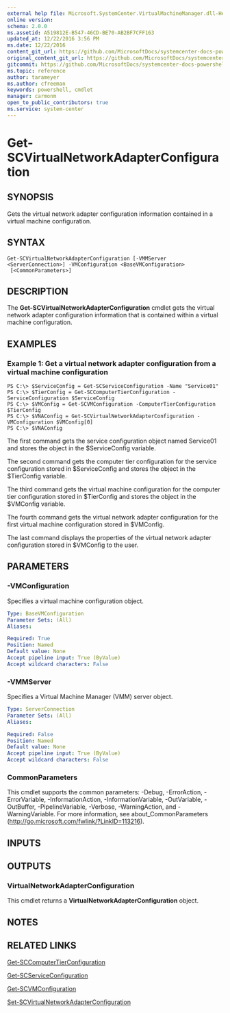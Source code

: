 ```yaml
---
external help file: Microsoft.SystemCenter.VirtualMachineManager.dll-Help.xml
online version: 
schema: 2.0.0
ms.assetid: A519812E-B547-46CD-BE70-AB2BF7CFF163
updated_at: 12/22/2016 3:56 PM
ms.date: 12/22/2016
content_git_url: https://github.com/MicrosoftDocs/systemcenter-docs-powershell/blob/master/systemcenter-cmdlets/SystemCenter2016/VirtualMachineManager/vlatest/Get-SCVirtualNetworkAdapterConfiguration.md
original_content_git_url: https://github.com/MicrosoftDocs/systemcenter-docs-powershell/blob/master/systemcenter-cmdlets/SystemCenter2016/VirtualMachineManager/vlatest/Get-SCVirtualNetworkAdapterConfiguration.md
gitcommit: https://github.com/MicrosoftDocs/systemcenter-docs-powershell/blob/96e5647587661652225fbdd2c797cd4d59d542bc/systemcenter-cmdlets/SystemCenter2016/VirtualMachineManager/vlatest/Get-SCVirtualNetworkAdapterConfiguration.md
ms.topic: reference
author: tarameyer
ms.author: cfreeman
keywords: powershell, cmdlet
manager: carmonm
open_to_public_contributors: true
ms.service: system-center
---
```


# Get-SCVirtualNetworkAdapterConfiguration

## SYNOPSIS
Gets the virtual network adapter configuration information contained in a virtual machine configuration.

## SYNTAX

```
Get-SCVirtualNetworkAdapterConfiguration [-VMMServer <ServerConnection>] -VMConfiguration <BaseVMConfiguration>
 [<CommonParameters>]
```

## DESCRIPTION
The **Get-SCVirtualNetworkAdapterConfiguration** cmdlet gets the virtual network adapter configuration information that is contained within a virtual machine configuration.

## EXAMPLES

### Example 1: Get a virtual network adapter configuration from a virtual machine configuration
```
PS C:\> $ServiceConfig = Get-SCServiceConfiguration -Name "Service01" 
PS C:\> $TierConfig = Get-SCComputerTierConfiguration -ServiceConfiguration $ServiceConfig 
PS C:\> $VMConfig = Get-SCVMConfiguration -ComputerTierConfiguration $TierConfig
PS C:\> $VNAConfig = Get-SCVirtualNetworkAdapterConfiguration -VMConfiguration $VMConfig[0]
PS C:\> $VNAConfig
```

The first command gets the service configuration object named Service01 and stores the object in the $ServiceConfig variable.

The second command gets the computer tier configuration for the service configuration stored in $ServiceConfig and stores the object in the $TierConfig variable.

The third command gets the virtual machine configuration for the computer tier configuration stored in $TierConfig and stores the object in the $VMConfig variable.

The fourth command gets the virtual network adapter configuration for the first virtual machine configuration stored in $VMConfig.

The last command displays the properties of the virtual network adapter configuration stored in $VMConfig to the user.

## PARAMETERS

### -VMConfiguration
Specifies a virtual machine configuration object.

```yaml
Type: BaseVMConfiguration
Parameter Sets: (All)
Aliases: 

Required: True
Position: Named
Default value: None
Accept pipeline input: True (ByValue)
Accept wildcard characters: False
```

### -VMMServer
Specifies a Virtual Machine Manager (VMM) server object.

```yaml
Type: ServerConnection
Parameter Sets: (All)
Aliases: 

Required: False
Position: Named
Default value: None
Accept pipeline input: True (ByValue)
Accept wildcard characters: False
```

### CommonParameters
This cmdlet supports the common parameters: -Debug, -ErrorAction, -ErrorVariable, -InformationAction, -InformationVariable, -OutVariable, -OutBuffer, -PipelineVariable, -Verbose, -WarningAction, and -WarningVariable. For more information, see about_CommonParameters (http://go.microsoft.com/fwlink/?LinkID=113216).

## INPUTS

## OUTPUTS

### VirtualNetworkAdapterConfiguration
This cmdlet returns a **VirtualNetworkAdapterConfiguration** object.

## NOTES

## RELATED LINKS

[Get-SCComputerTierConfiguration](xref:SystemCenter2016/VirtualMachineManager/vlatest/Get-SCComputerTierConfiguration.md)

[Get-SCServiceConfiguration](xref:SystemCenter2016/VirtualMachineManager/vlatest/Get-SCServiceConfiguration.md)

[Get-SCVMConfiguration](xref:SystemCenter2016/VirtualMachineManager/vlatest/Get-SCVMConfiguration.md)

[Set-SCVirtualNetworkAdapterConfiguration](xref:SystemCenter2016/VirtualMachineManager/vlatest/Set-SCVirtualNetworkAdapterConfiguration.md)

